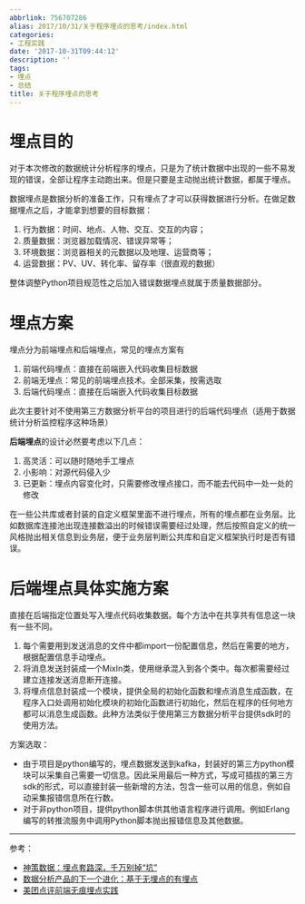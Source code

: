 ```yaml
---
abbrlink: 756707286
alias: 2017/10/31/关于程序埋点的思考/index.html
categories:
- 工程实践
date: '2017-10-31T09:44:12'
description: ''
tags:
- 埋点
- 总结
title: 关于程序埋点的思考
---
```










# 埋点目的

对于本次修改的数据统计分析程序的埋点，只是为了统计数据中出现的一些不易发现的错误，全部让程序主动跑出来。但是只要是主动抛出统计数据，都属于埋点。

数据埋点是数据分析的准备工作，只有埋点了才可以获得数据进行分析。在做足数据埋点之后，才能拿到想要的目标数据：

1. 行为数据：时间、地点、人物、交互、交互的内容；
2. 质量数据：浏览器加载情况、错误异常等；
3. 环境数据：浏览器相关的元数据以及地理、运营商等；
4. 运营数据：PV、UV、转化率、留存率（很直观的数据）

整体调整Python项目规范性之后加入错误数据埋点就属于质量数据部分。

<!--more-->

# 埋点方案

埋点分为前端埋点和后端埋点，常见的埋点方案有

1. 前端代码埋点：直接在前端嵌入代码收集目标数据
2. 前端无埋点：常见的前端埋点技术。全部采集，按需选取
3. 后端代码埋点：直接在后端嵌入代码收集目标数据

此次主要针对不使用第三方数据分析平台的项目进行的后端代码埋点（适用于数据统计分析监控程序这种场景）

**后端埋点**的设计必然要考虑以下几点：

1. 高灵活：可以随时随地手工埋点
2. 小影响：对源代码侵入少
3. 已更新：埋点内容变化时，只需要修改埋点接口，而不能去代码中一处一处的修改

在一些公共库或者封装的自定义框架里面不进行埋点，所有的埋点都在业务层。比如数据库连接池出现连接数溢出的时候错误需要经过处理，然后按照自定义的统一风格抛出相关信息到业务层，便于业务层判断公共库和自定义框架执行时是否有错误。

# 后端埋点具体实施方案

直接在后端指定位置处写入埋点代码收集数据。每个方法中在共享共有信息这一块有一些不同。

1. 每个需要用到发送消息的文件中都import一份配置信息，然后在需要的地方，根据配置信息手动埋点。
2. 将消息发送封装成一个MixIn类，使用继承混入到各个类中。每次都需要经过建立连接发送消息断开连接。
3. 将埋点信息封装成一个模块，提供全局的初始化函数和埋点消息生成函数，在程序入口处调用初始化模块的初始化函数进行初始化，然后在程序的任何地方都可以消息生成函数。此种方法类似于使用第三方数据分析平台提供sdk时的使用方法。

方案选取：

- 由于项目是python编写的，埋点数据发送到kafka，封装好的第三方python模块可以采集自己需要一切信息。因此采用最后一种方式，写成可插拔的第三方sdk的形式，可以直接封装一些新增的方法，包含一些可以用的信息，例如自动采集报错信息所在行数。
- 对于非python项目，提供python脚本供其他语言程序进行调用。例如Erlang编写的转推流服务中调用Python脚本抛出报错信息及其他数据。

------

参考：

- [神策数据：埋点套路深，千万别掉“坑”](http://www.prnasia.com/story/172595-1.shtml)
- [数据分析产品的下一个进化：基于无埋点的有埋点](https://mp.weixin.qq.com/s/VSIQ9SuizaBo8KTCXQxZkQ)
- [美团点评前端无痕埋点实践](https://tech.meituan.com/mt-mobile-analytics-practice.html)